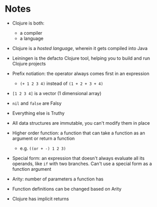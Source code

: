# Notes

- Clojure is both:
  - a compiler
  - a language
- Clojure is a _hosted language_, wherein it gets compiled into Java
- Leiningen is the defacto Clojure tool, helping you to build and run
  Clojure projects

- Prefix notiation: the operator always comes first in an expression
  - `(+ 1 2 3 4)` instead of `(1 + 2 + 3 + 4)`
- `[1 2 3 4]` is a vector (1 dimensional array)

- `nil` and `false` are Falsy
- Everything else is Truthy
- All data structures are immutable, you can't modify them in place

- Higher order function: a function that can take a function as an
  argument or return a function
  - e.g. `((or + -) 1 2 3)`
- Special form: an expression that doesn't always evaluate all its
  operands, like `if` with two branches. Can't use a special form as
  a function argument
- Arity: number of parameters a function has
- Function definitions can be changed based on Arity

- Clojure has implicit returns
